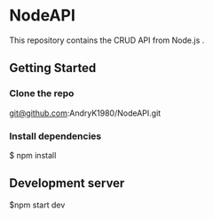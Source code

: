# NodeAPI

This repository contains the CRUD API from Node.js .

## Getting Started

### Clone the repo

git@github.com:AndryK1980/NodeAPI.git

### Install dependencies

$ npm install  

## Development server

$npm start dev

